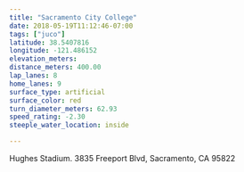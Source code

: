 ```yaml
---
title: "Sacramento City College"
date: 2018-05-19T11:12:46-07:00
tags: ["juco"]
latitude: 38.5407816
longitude: -121.486152
elevation_meters:
distance_meters: 400.00
lap_lanes: 8
home_lanes: 9
surface_type: artificial
surface_color: red
turn_diameter_meters: 62.93
speed_rating: -2.30
steeple_water_location: inside

---
```

Hughes Stadium. 3835 Freeport Blvd, Sacramento, CA 95822
<!--more-->
